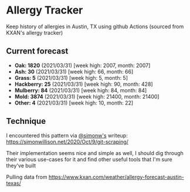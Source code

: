 # Allergy Tracker

Keep history of allergies in Austin, TX using github Actions (sourced from KXAN's allergy tracker)

## Current forecast
<!-- INJECT FORECAST -->
- **Oak: 1820** (2021/03/31)  [week high: 2007, month: 2007]
- **Ash: 30** (2021/03/31)  [week high: 66, month: 66]
- **Grass: 5** (2021/03/31)  [week high: 5, month: 5]
- **Hackberry: 25** (2021/03/31)  [week high: 90, month: 428]
- **Mulberry: 84** (2021/03/31)  [week high: 84, month: 84]
- **Mold: 3874** (2021/03/31)  [week high: 21400, month: 21400]
- **Other: 4** (2021/03/31)  [week high: 10, month: 22]
<!-- END INJECT FORECAST -->

## Technique

I encountered this pattern via [@simonw's](https://github.com/simonw) writeup: https://simonwillison.net/2020/Oct/9/git-scraping/

Their implementation seems nice and simple as well, I should dig through their various use-cases for it and find other useful tools that I'm sure they've built

Pulling data from https://www.kxan.com/weather/allergy-forecast-austin-texas/
